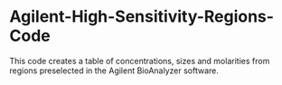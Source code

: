 # Agilent-High-Sensitivity-Regions-Code
This code creates a table of concentrations, sizes and molarities from regions preselected in the Agilent BioAnalyzer software.
